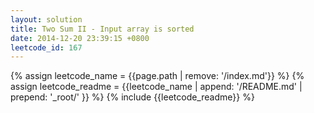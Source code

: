 ```yaml
---
layout: solution
title: Two Sum II - Input array is sorted
date: 2014-12-20 23:39:15 +0800
leetcode_id: 167
---
```

{% assign leetcode_name = {{page.path | remove: '/index.md'}}  %}
{% assign leetcode_readme = {{leetcode_name | append: '/README.md' | prepend: '_root/' }}  %}
{% include {{leetcode_readme}} %}
